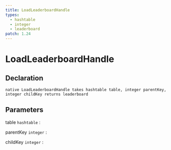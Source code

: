 ```yaml
---
title: LoadLeaderboardHandle
types:
  - hashtable
  - integer
  - leaderboard
patch: 1.24
---
```


# LoadLeaderboardHandle

## Declaration

```jass
native LoadLeaderboardHandle takes hashtable table, integer parentKey, integer childKey returns leaderboard
```

## Parameters
table `hashtable`
: 

parentKey `integer`
: 

childKey `integer`
: 
